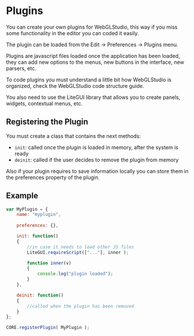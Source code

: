# Plugins
You can create your own plugins for WebGLStudio, this way if you miss some functionality in the editor you can coded it easily.

The plugin can be loaded from the Edit -> Preferences -> Plugins menu.

Plugins are javascript files loaded once the application has been loaded, they can add new options to the menus, new buttons in the interface, new parsers, etc.

To code plugins you must understand a little bit how WebGLStudio is organized, check the WebGLStudio code structure guide.

You also need to use the LiteGUI library that allows you to create panels, widgets, contextual menus, etc.

## Registering the Plugin

You must create a class that contains the next methods:

* ```init```: called once the plugin is loaded in memory, after the system is ready
* ```deinit```: called if the user decides to remove the plugin from memory

Also if your plugin requires to save information locally you can store them in the preferences property of the plugin.


## Example

```js
var MyPlugin = {
	name: "myplugin",
	
	preferences: {},

	init: function()
	{
		//in case it needs to load other JS files
		LiteGUI.requireScript(["..."], inner );

		function inner(v)
		{
			console.log("plugin loaded");
		}
	},

	deinit: function()
	{
		//called when the plugin has been removed
	}
};

CORE.registerPlugin( MyPlugin );

```
